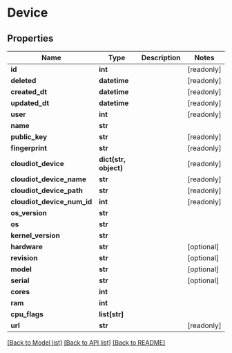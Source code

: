 # Device


## Properties
Name | Type | Description | Notes
------------ | ------------- | ------------- | -------------
**id** | **int** |  | [readonly] 
**deleted** | **datetime** |  | [readonly] 
**created_dt** | **datetime** |  | [readonly] 
**updated_dt** | **datetime** |  | [readonly] 
**user** | **int** |  | [readonly] 
**name** | **str** |  | 
**public_key** | **str** |  | [readonly] 
**fingerprint** | **str** |  | [readonly] 
**cloudiot_device** | **dict(str, object)** |  | [readonly] 
**cloudiot_device_name** | **str** |  | [readonly] 
**cloudiot_device_path** | **str** |  | [readonly] 
**cloudiot_device_num_id** | **int** |  | [readonly] 
**os_version** | **str** |  | 
**os** | **str** |  | 
**kernel_version** | **str** |  | 
**hardware** | **str** |  | [optional] 
**revision** | **str** |  | [optional] 
**model** | **str** |  | [optional] 
**serial** | **str** |  | [optional] 
**cores** | **int** |  | 
**ram** | **int** |  | 
**cpu_flags** | **list[str]** |  | 
**url** | **str** |  | [readonly] 

[[Back to Model list]](../README.md#documentation-for-models) [[Back to API list]](../README.md#documentation-for-api-endpoints) [[Back to README]](../README.md)



